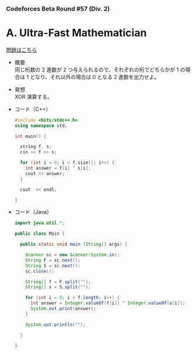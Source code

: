 ### Codeforces Beta Round #57 (Div. 2)

# A. Ultra-Fast Mathematician

  [問題はこちら](https://codeforces.com/problemset/problem/61/A)
  
- 概要<br>
  同じ桁数の 2 進数が 2 つ与えられるので、それぞれの桁でどちらかが 1 の場合は 1 となり、それ以外の場合は 0 となる 2 進数を出力せよ。
  
  
- 発想<br>
  XOR 演算する。
  
  
- コード（C++）

  ```cpp
  #include <bits/stdc++.h>
  using namespace std;

  int main() {

    string f, s;
    cin >> f >> s;

    for (int i = 0; i < f.size(); i++) {
      int answer = f[i] ^ s[i];
      cout << answer;
    }

    cout  << endl;

  }
  ```
  
- コード（Java）

  ```java
  import java.util.*;

  public class Main {

    public static void main (String[] args) {

      Scanner sc = new Scanner(System.in);
      String F = sc.next();
      String S = sc.next();
      sc.close();

      String[] f = F.split("");
      String[] s = S.split("");

      for (int i = 0; i < f.length; i++) {
        int answer = Integer.valueOf(f[i]) ^ Integer.valueOf(s[i]);
        System.out.print(answer);
      }

      System.out.println("");

    }

  }
  ```
    